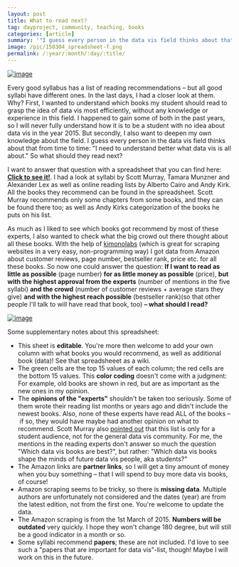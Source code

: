 ```yaml
---
layout: post
title: What to read next?
tag: dayproject, community, teaching, books
categories: [article]
summary: '"I guess every person in the data vis field thinks about that from time to time: &apos;I need to understand better what data vis is all about.&apos;"'
image: /pic/150304_spreadsheet-f.png
permalink: /:year/:month/:day/:title/
---
```


[![image](/pic/150304_spreadsheet2.jpg)](https://docs.google.com/spreadsheets/d/1pSpk9CUoo9gjgdJOJ5ubqjPRiC3QGaf83m-Nf2qLLDM/edit?usp=sharing)

Every good syllabus has a list of reading recommendations – but all good syllabi have different ones. In the last days, I had a closer look at them. Why? First, I wanted to understand which books my student should read to grasp the idea of data vis most efficiently, without any knowledge or experience in this field. I happened to gain some of both in the past years, so I will never fully understand how it is to be a student with no idea about data vis in the year 2015. But secondly, I also want to deepen my own knowledge about the field. I guess every person in the data vis field thinks about that from time to time: "I need to understand better what data vis is all about." So what should they read next?

I want to answer that question with a spreadsheet that you can find here: **[Click to see it!](https://docs.google.com/spreadsheets/d/1pSpk9CUoo9gjgdJOJ5ubqjPRiC3QGaf83m-Nf2qLLDM/edit?usp=sharing)**. I had a look at syllabi by Scott Murray, Tamara Munzner and Alexander Lex as well as online reading lists by Alberto Cairo and Andy Kirk. All the books they recommend can be found in the spreadsheet. Scott Murray recommends only some chapters from some books, and they can be found there too; as well as Andy Kirks categorization of the books he puts on his list.

As much as I liked to see which books got recommend by most of these experts, I also wanted to check what the big crowd out there thought about all these books. With the help of [kimonolabs](https://www.kimonolabs.com/) (which is great for scraping websites in a very easy, non-programming way) I got data from Amazon about customer reviews, page number, bestseller rank, price etc. for all these books. So now one could answer the question: **If I want to read as little as possible** (page number) **for as little money as possible** (price), **but with the highest approval from the experts** (number of mentions in the five syllabi) **and the crowd** (number of customer reviews + average stars they give) **and with the highest reach possible** (bestseller rank)(so that other people I'll talk to will have read that book, too) **– what should I read?**

[![image](/pic/150304_spreadsheet.jpg)](https://docs.google.com/spreadsheets/d/1pSpk9CUoo9gjgdJOJ5ubqjPRiC3QGaf83m-Nf2qLLDM/edit?usp=sharing)

Some supplementary notes about this spreadsheet:

- This sheet is **editable**. You're more then welcome to add your own column with what books you would recommend, as well as additional book (data)! See that spreadsheeet as a wiki.
- The green cells are the top 15 values of each column; the red cells are the bottom 15 values. This **color coding** doesn't come with a judgment: For example, old books are shown in red, but are as important as the new ones in my opinion.
- The **opinions of the "experts"** shouldn't be taken too seriously. Some of them wrote their reading list months or years ago and didn't include the newest books. Also, none of these experts have read ALL of the books – if so, they would have maybe had another opinion on what to recommend. Scott Murray also [pointed out](https://twitter.com/alignedleft/status/573250744637235200) that this list is only for a student audience, not for the general data vis community. For me, the mentions in the reading experts don't answer so much the question "Which data vis books are best?", but rather: "Which data vis books shape the minds of future data vis people, aka students?"
- The Amazon links are **partner links**, so I will get a tiny amount of money when you buy something – that I will spend to buy more data vis books, of course!
- Amazon scraping seems to be tricky, so there is **missing data**. Multiple authors are unfortunately not considered and the dates (year) are from the latest edition, not from the first one. You're welcome to update the data.
- The Amazon scraping is from the 1st March of 2015. **Numbers will be outdated** very quickly. I hope they won't change 180 degree, but will still be a good indicator in a month or so.
- Some syllabi recommend **papers**; these are not included. I'd love to see such a "papers that are important for data vis"-list, though! Maybe I will work on this in the future.  
